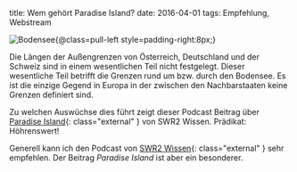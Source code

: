 title: Wem gehört Paradise Island?
date: 2016-04-01
tags: Empfehlung, Webstream

![Bodensee{@class=pull-left style=padding-right:8px;}]({filename}bodensee.jpg)

Die Längen der Außengrenzen von Österreich, Deutschland und der Schweiz sind in einem wesentlichen Teil nicht
festgelegt. Dieser wesentliche Teil betrifft die Grenzen rund um bzw. durch den Bodensee. Es ist die einzige Gegend in
Europa in der zwischen den Nachbarstaaten keine Grenzen definiert sind.

Zu welchen Auswüchse dies führt zeigt dieser Podcast Beitrag über
[Paradise Island](http://www.swr.de/swr2/programm/sendungen/wissen/wem-gehoert-paradise-island/-/id=660374/did=10957618/nid=660374/czz43b/index.html){: class="external" }
von SWR2 Wissen. Prädikat: Höhrenswert!

Generell kann ich den Podcast von 
[SWR2 Wissen](http://www.swr.de/swr2/programm/sendungen/wissen/rueckschau-sendungen-nachhoeren-und-nachlesen/-/id=660374/did=13778306/nid=660374/1rwsxor/index.html){: class="external" }
sehr empfehlen. Der Beitrag *Paradise Island* ist aber ein besonderer.

